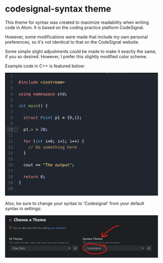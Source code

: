 # codesignal-syntax theme

This theme for syntax was created to maximize readability when writing code in Atom. It is based on the coding practice platform CodeSignal.

However, some modifications were made that include my own personal preferences, so it's not identical to that on the CodeSignal website. 

Some simple slight adjustments could be made to make it exactly the same, if you so desired. However, I prefer this slightly modified color scheme.

Example code in C++ is featured below:

![A screenshot of your theme](https://github.com/harmichimo/atom-codesignal-theme/blob/main/codesignal-clone.png?raw=true)

Also, be sure to change your syntax to 'Codesignal' from your default syntax in settings:

![Choosing your theme](https://github.com/harmichimo/atom-codesignal-theme/blob/main/choosing%20your%20theme.png?raw=true)
